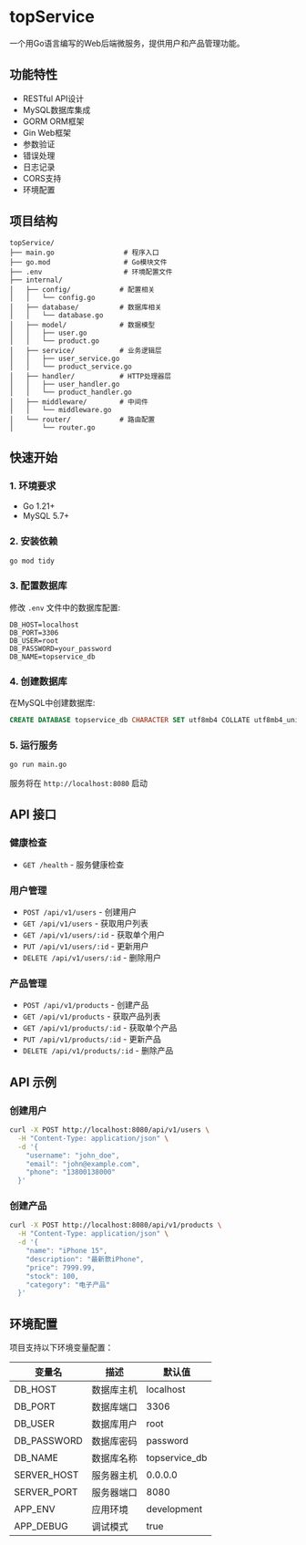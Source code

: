 # topService

一个用Go语言编写的Web后端微服务，提供用户和产品管理功能。

## 功能特性

- RESTful API设计
- MySQL数据库集成
- GORM ORM框架
- Gin Web框架
- 参数验证
- 错误处理
- 日志记录
- CORS支持
- 环境配置

## 项目结构

```
topService/
├── main.go                 # 程序入口
├── go.mod                  # Go模块文件
├── .env                    # 环境配置文件
├── internal/
│   ├── config/            # 配置相关
│   │   └── config.go
│   ├── database/          # 数据库相关
│   │   └── database.go
│   ├── model/             # 数据模型
│   │   ├── user.go
│   │   └── product.go
│   ├── service/           # 业务逻辑层
│   │   ├── user_service.go
│   │   └── product_service.go
│   ├── handler/           # HTTP处理器层
│   │   ├── user_handler.go
│   │   └── product_handler.go
│   ├── middleware/        # 中间件
│   │   └── middleware.go
│   └── router/            # 路由配置
│       └── router.go
```

## 快速开始

### 1. 环境要求

- Go 1.21+
- MySQL 5.7+

### 2. 安装依赖

```bash
go mod tidy
```

### 3. 配置数据库

修改 `.env` 文件中的数据库配置:

```env
DB_HOST=localhost
DB_PORT=3306
DB_USER=root
DB_PASSWORD=your_password
DB_NAME=topservice_db
```

### 4. 创建数据库

在MySQL中创建数据库:

```sql
CREATE DATABASE topservice_db CHARACTER SET utf8mb4 COLLATE utf8mb4_unicode_ci;
```

### 5. 运行服务

```bash
go run main.go
```

服务将在 `http://localhost:8080` 启动

## API 接口

### 健康检查
- `GET /health` - 服务健康检查

### 用户管理
- `POST /api/v1/users` - 创建用户
- `GET /api/v1/users` - 获取用户列表
- `GET /api/v1/users/:id` - 获取单个用户
- `PUT /api/v1/users/:id` - 更新用户
- `DELETE /api/v1/users/:id` - 删除用户

### 产品管理
- `POST /api/v1/products` - 创建产品
- `GET /api/v1/products` - 获取产品列表
- `GET /api/v1/products/:id` - 获取单个产品
- `PUT /api/v1/products/:id` - 更新产品
- `DELETE /api/v1/products/:id` - 删除产品

## API 示例

### 创建用户
```bash
curl -X POST http://localhost:8080/api/v1/users \
  -H "Content-Type: application/json" \
  -d '{
    "username": "john_doe",
    "email": "john@example.com",
    "phone": "13800138000"
  }'
```

### 创建产品
```bash
curl -X POST http://localhost:8080/api/v1/products \
  -H "Content-Type: application/json" \
  -d '{
    "name": "iPhone 15",
    "description": "最新款iPhone",
    "price": 7999.99,
    "stock": 100,
    "category": "电子产品"
  }'
```

## 环境配置

项目支持以下环境变量配置：

| 变量名 | 描述 | 默认值 |
|--------|------|--------|
| DB_HOST | 数据库主机 | localhost |
| DB_PORT | 数据库端口 | 3306 |
| DB_USER | 数据库用户 | root |
| DB_PASSWORD | 数据库密码 | password |
| DB_NAME | 数据库名称 | topservice_db |
| SERVER_HOST | 服务器主机 | 0.0.0.0 |
| SERVER_PORT | 服务器端口 | 8080 |
| APP_ENV | 应用环境 | development |
| APP_DEBUG | 调试模式 | true |